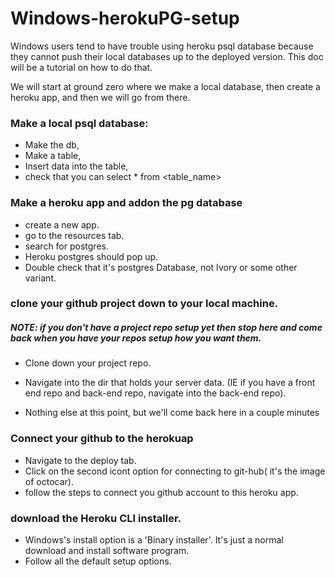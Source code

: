 # Windows-herokuPG-setup


Windows users tend to have trouble using heroku psql database because they cannot push their local databases up to the deployed version. This doc will be a tutorial on how to do that.

We will start at ground zero where we make a local database, then create a heroku app, and then we will go from there.


### Make a local psql database:

- Make the db,
- Make a table,
- Insert data into the table,
- check that you can select * from <table_name>


### Make a heroku app and addon the pg database

- create a new app.
- go to the resources tab.
- search for postgres.
- Heroku postgres should pop up.
- Double check that it's postgres Database, not Ivory or some other variant.


### clone your github project down to your local machine.
##### NOTE: if you don't have a project repo setup yet then stop here and come back when you have your repos setup how you want them. 

- Clone down your project repo.
- Navigate into the dir that holds your server data. (IE if you have a front end repo and back-end repo, navigate into the back-end repo).

- Nothing else at this point, but we'll come back here in a couple minutes


### Connect your github to the herokuap

- Navigate to the deploy tab.
- Click on the second icont option for connecting to git-hub( it's the image of octocar).
- follow the steps to connect you github account to this heroku app.


### download the Heroku CLI installer.

- Windows's install option is a 'Binary installer'. It's just a normal download and install software program.
- Follow all the default setup options.
